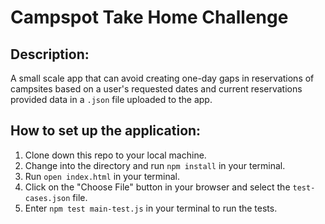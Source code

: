 # Campspot Take Home Challenge

## Description:
A small scale app that can avoid creating one-day gaps in reservations of campsites based on a user's requested dates and current reservations provided data in a `.json` file uploaded to the app.

## How to set up the application:
1. Clone down this repo to your local machine.
2. Change into the directory and run `npm install` in your terminal.
3. Run `open index.html` in your terminal.
4. Click on the "Choose File" button in your browser and select the `test-cases.json` file.
5. Enter `npm test main-test.js` in your terminal to run the tests.
